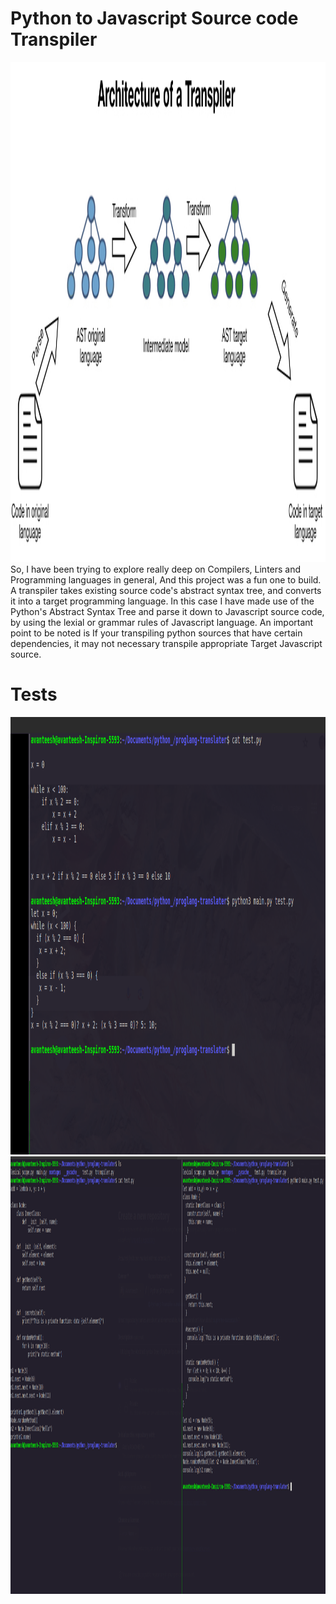 # Python to Javascript Source code Transpiler

<img src="/montages/Transpiler-Architecture.jpeg" height="800" />
So, I have been trying to explore really deep on Compilers, Linters and Programming languages in general, And this project was a fun one to build.
A transpiler takes existing source code's abstract syntax tree, and converts it into a target programming language. In this case I have made use of the 
Python's Abstract Syntax Tree and parse it down to Javascript source code, by using the lexial or grammar rules of Javascript language. An important point 
to be noted is If your transpiling python sources that have certain dependencies, it may not necessary transpile appropriate Target Javascript source. 

<h1>Tests</h1>
<img src="/montages/test-1.png" height="700" alt="test no. 1" />
<img src="/montages/test-2.png" height="700" alt="test no. 2" />

